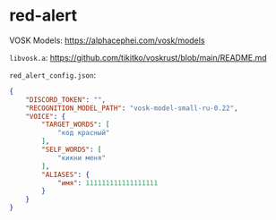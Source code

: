 # red-alert

VOSK Models: https://alphacephei.com/vosk/models

`libvosk.a`: https://github.com/tikitko/voskrust/blob/main/README.md

`red_alert_config.json`:
```json
{
	"DISCORD_TOKEN": "",
	"RECOGNITION_MODEL_PATH": "vosk-model-small-ru-0.22",
	"VOICE": {
		"TARGET_WORDS": [
			"код красный"
		],
		"SELF_WORDS": [
			"кикни меня"
		],
		"ALIASES": {
			"имя": 111111111111111111
		}
	}
}
```
